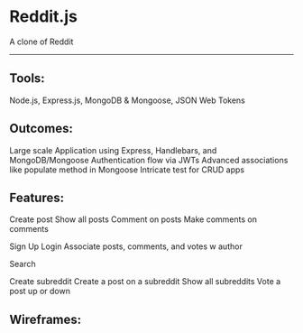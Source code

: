 # Reddit.js

A clone of Reddit
***************************

## Tools:
Node.js, Express.js, MongoDB & Mongoose, JSON Web Tokens

## Outcomes:
Large scale Application using Express, Handlebars, and MongoDB/Mongoose
Authentication flow via JWTs
Advanced associations like populate method in Mongoose
Intricate test for CRUD apps

## Features:

Create post
Show all posts
Comment on posts
Make comments on comments

Sign Up
Login
Associate posts, comments, and votes w author

Search

Create subreddit
Create a post on a subreddit
Show all subreddits
Vote a post up or down

## Wireframes:

